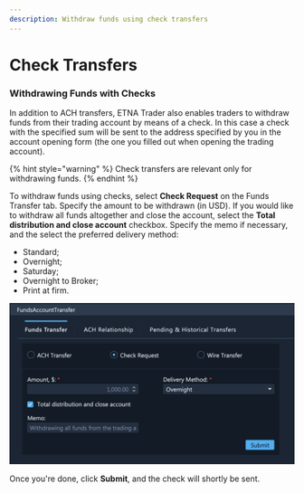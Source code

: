 ```yaml
---
description: Withdraw funds using check transfers
---
```


# Check Transfers

### Withdrawing Funds with Checks

In addition to ACH transfers, ETNA Trader also enables traders to withdraw funds from their trading account by means of a check. In this case a check with the specified sum will be sent to the address specified by you in the account opening form (the one you filled out when opening the trading account).

{% hint style="warning" %}
Check transfers are relevant only for withdrawing funds.
{% endhint %}

To withdraw funds using checks, select **Check Request** on the Funds Transfer tab. Specify the amount to be withdrawn (in USD). If you would like to withdraw all funds altogether and close the account, select the **Total distribution and close account** checkbox. Specify the memo if necessary, and the select the preferred delivery method:

* Standard;
* Overnight;
* Saturday;
* Overnight to Broker;
* Print at firm.

![](../../../../../.gitbook/assets/screenshot-2020-03-04-at-17.04.07.png)

Once you're done, click **Submit**, and the check will shortly be sent.
